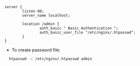 ```nginx
server {
        listen 80;
        server_name localhost;

        location /admin {
                auth_basic " Basic Authentication ";
                auth_basic_user_file "/etc/nginx/.htpasswd";
        }
}
```

* To create password file:
```sh
  htpasswd -c /etc/nginx/.htpasswd admin
```
